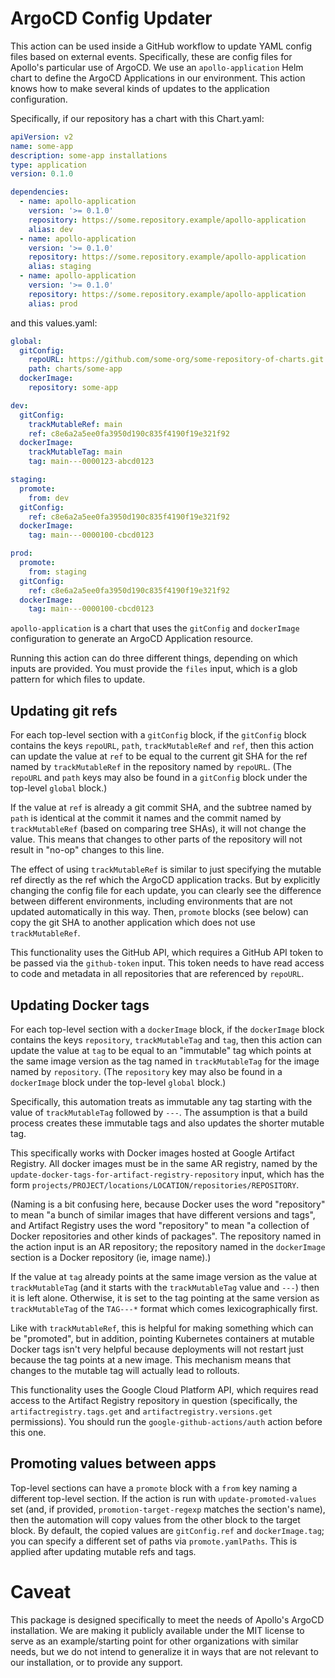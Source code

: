 # ArgoCD Config Updater

This action can be used inside a GitHub workflow to update YAML config files
based on external events. Specifically, these are config files for Apollo's
particular use of ArgoCD. We use an `apollo-application` Helm chart to define
the ArgoCD Applications in our environment. This action knows how to make
several kinds of updates to the application configuration.

Specifically, if our repository has a chart with this Chart.yaml:

```yaml
apiVersion: v2
name: some-app
description: some-app installations
type: application
version: 0.1.0

dependencies:
  - name: apollo-application
    version: '>= 0.1.0'
    repository: https://some.repository.example/apollo-application
    alias: dev
  - name: apollo-application
    version: '>= 0.1.0'
    repository: https://some.repository.example/apollo-application
    alias: staging
  - name: apollo-application
    version: '>= 0.1.0'
    repository: https://some.repository.example/apollo-application
    alias: prod
```

and this values.yaml:

```yaml
global:
  gitConfig:
    repoURL: https://github.com/some-org/some-repository-of-charts.git
    path: charts/some-app
  dockerImage:
    repository: some-app

dev:
  gitConfig:
    trackMutableRef: main
    ref: c8e6a2a5ee0fa3950d190c835f4190f19e321f92
  dockerImage:
    trackMutableTag: main
    tag: main---0000123-abcd0123

staging:
  promote:
    from: dev
  gitConfig:
    ref: c8e6a2a5ee0fa3950d190c835f4190f19e321f92
  dockerImage:
    tag: main---0000100-cbcd0123

prod:
  promote:
    from: staging
  gitConfig:
    ref: c8e6a2a5ee0fa3950d190c835f4190f19e321f92
  dockerImage:
    tag: main---0000100-cbcd0123
```

`apollo-application` is a chart that uses the `gitConfig` and `dockerImage`
configuration to generate an ArgoCD Application resource.

Running this action can do three different things, depending on which inputs are
provided. You must provide the `files` input, which is a glob pattern for which
files to update.

## Updating git refs

For each top-level section with a `gitConfig` block, if the `gitConfig` block
contains the keys `repoURL`, `path`, `trackMutableRef` and `ref`, then this
action can update the value at `ref` to be equal to the current git SHA for the
ref named by `trackMutableRef` in the repository named by `repoURL`. (The
`repoURL` and `path` keys may also be found in a `gitConfig` block under the
top-level `global` block.)

If the value at `ref` is already a git commit SHA, and the subtree named by
`path` is identical at the commit it names and the commit named by
`trackMutableRef` (based on comparing tree SHAs), it will not change the value.
This means that changes to other parts of the repository will not result in
"no-op" changes to this line.

The effect of using `trackMutableRef` is similar to just specifying the mutable
ref directly as the ref which the ArgoCD application tracks. But by explicitly
changing the config file for each update, you can clearly see the difference
between different environments, including environments that are not updated
automatically in this way. Then, `promote` blocks (see below) can copy the git
SHA to another application which does not use `trackMutableRef`.

This functionality uses the GitHub API, which requires a GitHub API token to be
passed via the `github-token` input. This token needs to have read access to
code and metadata in all repositories that are referenced by `repoURL`.

## Updating Docker tags

For each top-level section with a `dockerImage` block, if the `dockerImage`
block contains the keys `repository`, `trackMutableTag` and `tag`, then this
action can update the value at `tag` to be equal to an "immutable" tag which
points at the same image version as the tag named in `trackMutableTag` for the
image named by `repository`. (The `repository` key may also be found in a
`dockerImage` block under the top-level `global` block.)

Specifically, this automation treats as immutable any tag starting with the
value of `trackMutableTag` followed by `---`. The assumption is that a build
process creates these immutable tags and also updates the shorter mutable tag.

This specifically works with Docker images hosted at Google Artifact Registry.
All docker images must be in the same AR registry, named by the
`update-docker-tags-for-artifact-registry-repository` input, which has the form
`projects/PROJECT/locations/LOCATION/repositories/REPOSITORY`.

(Naming is a bit confusing here, because Docker uses the word "repository" to
mean "a bunch of similar images that have different versions and tags", and
Artifact Registry uses the word "repository" to mean "a collection of Docker
repositories and other kinds of packages". The repository named in the action
input is an AR repository; the repository named in the `dockerImage` section is
a Docker repository (ie, image name).)

If the value at `tag` already points at the same image version as the value at
`trackMutableTag` (and it starts with the `trackMutableTag` value and `---`)
then it is left alone. Otherwise, it is set to the tag pointing at the same
version as `trackMutableTag` of the `TAG---*` format which comes
lexicographically first.

Like with `trackMutableRef`, this is helpful for making something which can be
"promoted", but in addition, pointing Kubernetes containers at mutable Docker
tags isn't very helpful because deployments will not restart just because the
tag points at a new image. This mechanism means that changes to the mutable tag
will actually lead to rollouts.

This functionality uses the Google Cloud Platform API, which requires read
access to the Artifact Registry repository in question (specifically, the
`artifactregistry.tags.get` and `artifactregistry.versions.get` permissions).
You should run the `google-github-actions/auth` action before this one.

## Promoting values between apps

Top-level sections can have a `promote` block with a `from` key naming a
different top-level section. If the action is run with `update-promoted-values`
set (and, if provided, `promotion-target-regexp` matches the section's name),
then the automation will copy values from the other block to the target block.
By default, the copied values are `gitConfig.ref` and `dockerImage.tag`; you can
specify a different set of paths via `promote.yamlPaths`. This is applied after
updating mutable refs and tags.

# Caveat

This package is designed specifically to meet the needs of Apollo's ArgoCD
installation. We are making it publicly available under the MIT license to serve
as an example/starting point for other organizations with similar needs, but we
do not intend to generalize it in ways that are not relevant to our
installation, or to provide any support.
